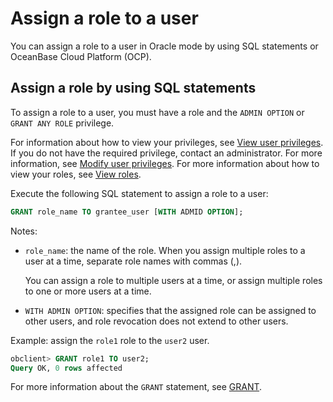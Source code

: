 # Assign a role to a user

You can assign a role to a user in Oracle mode by using SQL statements or OceanBase Cloud Platform (OCP).

## Assign a role by using SQL statements

To assign a role to a user, you must have a role and the `ADMIN OPTION` or `GRANT ANY ROLE` privilege.

For information about how to view your privileges, see [View user privileges](../4.view-the-user-permissions-of-oracle-mode.md). If you do not have the required privilege, contact an administrator. For more information, see [Modify user privileges](../5.modify-user-permissions-for-oralce-tenant-of-oracle-mode.md). For more information about how to view your roles, see [View roles](../9.manage-roles-of-oracle-mode/6.view-roles-of-oracle-mode.md).

Execute the following SQL statement to assign a role to a user:

```sql
GRANT role_name TO grantee_user [WITH ADMID OPTION];
```

Notes:

* `role_name`: the name of the role. When you assign multiple roles to a user at a time, separate role names with commas (,).

   You can assign a role to multiple users at a time, or assign multiple roles to one or more users at a time.

* `WITH ADMIN OPTION`: specifies that the assigned role can be assigned to other users, and role revocation does not extend to other users.

Example: assign the `role1` role to the `user2` user.

```sql
obclient> GRANT role1 TO user2;
Query OK, 0 rows affected
```

For more information about the `GRANT` statement, see [GRANT](../../../../../../4.development-reference/1.sql-syntax/3.common-tenant-of-oracle-mode/9.sql-statement-of-oracle-mode/3.dcl-of-oracle-mode/17.grant-of-oracle-mode.md).
